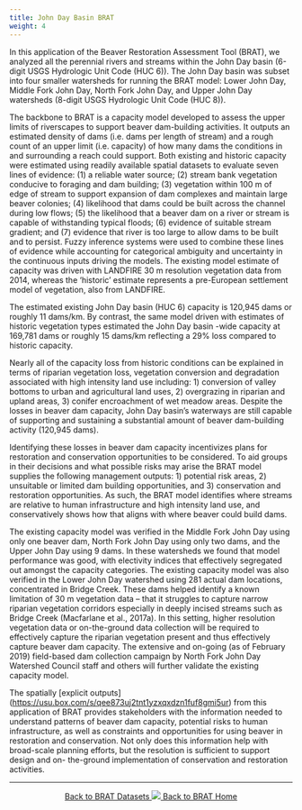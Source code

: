 ```yaml
---
title: John Day Basin BRAT
weight: 4
---
```

In this application of the Beaver Restoration Assessment Tool (BRAT), we analyzed all the perennial rivers and streams within the John Day basin (6-digit USGS Hydrologic Unit Code (HUC 6)). The John Day basin was subset into four smaller watersheds for running the BRAT model: Lower John Day, Middle Fork John Day, North Fork John Day, and Upper John Day watersheds (8-digit USGS Hydrologic Unit Code (HUC 8)). 

The backbone to BRAT is a capacity model developed to assess the upper limits of riverscapes to support beaver dam-building activities. It outputs an estimated density of dams (i.e. dams per length of stream) and a rough count of an upper limit (i.e. capacity) of how many dams the conditions in and surrounding a reach could support. Both existing and historic capacity were estimated using readily available spatial datasets to evaluate seven lines of evidence: (1) a reliable water source; (2) stream bank vegetation conducive to foraging and dam building; (3) vegetation within 100 m of edge of stream to support expansion of dam complexes and maintain large beaver colonies; (4) likelihood that dams could be built across the channel during low flows; (5) the likelihood that a beaver dam on a river or stream is capable of withstanding typical floods; (6) evidence of suitable stream gradient; and (7) evidence that river is too large to allow dams to be built and to persist. Fuzzy inference systems were used to combine these lines of evidence while accounting for categorical ambiguity and uncertainty in the continuous inputs driving the models. The existing model estimate of capacity was driven with LANDFIRE 30 m resolution vegetation data from 2014, whereas the ‘historic’ estimate represents a pre-European settlement model of vegetation, also from LANDFIRE. 

The estimated existing John Day basin (HUC 6) capacity is 120,945 dams or roughly 11 dams/km. By contrast, the same model driven with estimates of historic vegetation types estimated the John Day basin -wide capacity at 169,781 dams or roughly 15 dams/km reflecting a 29% loss compared to historic capacity. 

Nearly all of the capacity loss from historic conditions can be explained in terms of riparian vegetation loss, vegetation conversion and degradation associated with high intensity land use including: 1) conversion of valley bottoms to urban and agricultural land uses, 2) overgrazing in riparian and upland areas, 3) conifer encroachment of wet meadow areas. Despite the losses in beaver dam capacity, John Day basin’s waterways are still capable of supporting and sustaining a substantial amount of beaver dam-building activity (120,945 dams).

Identifying these losses in beaver dam capacity incentivizes plans for restoration and conservation opportunities to be considered. To aid groups in their decisions and what possible risks may arise the BRAT model supplies the following management outputs: 1) potential risk areas, 2) unsuitable or limited dam building opportunities, and 3) conservation and restoration opportunities. As such, the BRAT model identifies where streams are relative to human infrastructure and high intensity land use, and conservatively shows how that aligns with where beaver could build dams.

The existing capacity model was verified in the Middle Fork John Day using only one beaver dam, North Fork John Day using only two dams, and the Upper John Day using 9 dams. In these watersheds we found that model performance was good, with electivity indices that effectively segregated out amongst the capacity categories. The existing capacity model was also verified in the Lower John Day watershed using 281 actual dam locations, concentrated in Bridge Creek. These dams helped identify a known limitation of 30 m vegetation data – that it struggles to capture narrow riparian vegetation corridors especially in deeply incised streams such as Bridge Creek (Macfarlane et al., 2017a). In this setting, higher resolution vegetation data or on-the-ground data collection will be required to effectively capture the riparian vegetation present and thus effectively capture beaver dam capacity. The extensive and on-going (as of February 2019) field-based dam collection campaign by North Fork John Day Watershed Council staff and others will further validate the existing capacity model. 

The spatially [explicit outputs] (https://usu.box.com/s/qee873uj2tnt1yzxqxdzn1fuf8gmi5ur) from this application of BRAT provides stakeholders with the information needed to understand patterns of beaver dam capacity, potential risks to human infrastructure, as well as constraints and opportunities for using beaver in restoration and conservation. Not only does this information help with broad-scale planning efforts, but the resolution is sufficient to support design and on- the-ground implementation of conservation and restoration activities.

------
<div align="center">
	<a class="hollow button" href="{{ site.baseurl }}/BRATData/"><i class="fa fa-info-circle"></i> Back to BRAT Datasets </a>
	<a class="hollow button" href="{{ site.baseurl }}/"><img src="{{ site.baseurl }}/assets/images/favicons/favicon-16x16.png">  Back to BRAT Home </a>  
</div>
